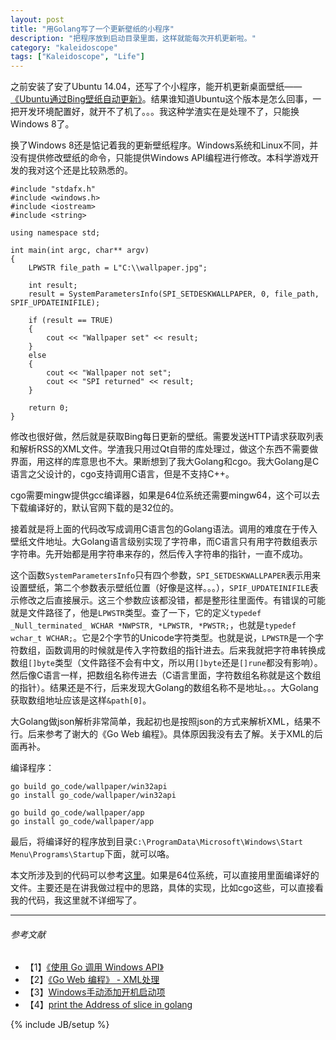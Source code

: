 ```yaml
---
layout: post
title: "用Golang写了一个更新壁纸的小程序"
description: "把程序放到启动目录里面，这样就能每次开机更新啦。"
category: "kaleidoscope"
tags: ["Kaleidoscope", "Life"]
---
```


之前安装了安了Ubuntu 14.04，还写了个小程序，能开机更新桌面壁纸——[《Ubuntu通过Bing壁纸自动更新》](https://blog.cyeam.com/kaleidoscope/2014/09/17/ubuntu_bing_bg)。结果谁知道Ubuntu这个版本是怎么回事，一把开发环境配置好，就开不了机了。。。我这种学渣实在是处理不了，只能换Windows 8了。

换了Windows 8还是惦记着我的更新壁纸程序。Windows系统和Linux不同，并没有提供修改壁纸的命令，只能提供Windows API编程进行修改。本科学游戏开发的我对这个还是比较熟悉的。

	#include "stdafx.h"
	#include <windows.h>
	#include <iostream>
	#include <string>
	
	using namespace std;
	
	int main(int argc, char** argv)
	{
		LPWSTR file_path = L"C:\\wallpaper.jpg";
	
		int result;
		result = SystemParametersInfo(SPI_SETDESKWALLPAPER, 0, file_path, SPIF_UPDATEINIFILE);
	
		if (result == TRUE)
		{
			cout << "Wallpaper set" << result;
		}
		else
		{
			cout << "Wallpaper not set";
			cout << "SPI returned" << result;
		}
	
		return 0;
	}

修改也很好做，然后就是获取Bing每日更新的壁纸。需要发送HTTP请求获取列表和解析RSS的XML文件。学渣我只用过Qt自带的库处理过，做这个东西不需要做界面，用这样的库意思也不大。果断想到了我大Golang和cgo。我大Golang是C语言之父设计的，cgo支持调用C语言，但是不支持C++。

cgo需要mingw提供gcc编译器，如果是64位系统还需要mingw64，这个可以去下载编译好的，默认官网下载的是32位的。

接着就是将上面的代码改写成调用C语言包的Golang语法。调用的难度在于传入壁纸文件地址。大Golang语言级别实现了字符串，而C语言只有用字符数组表示字符串。先开始都是用字符串来存的，然后传入字符串的指针，一直不成功。

这个函数`SystemParametersInfo`只有四个参数，`SPI_SETDESKWALLPAPER`表示用来设置壁纸，第二个参数表示壁纸位置（好像是这样。。。），`SPIF_UPDATEINIFILE`表示修改之后直接展示。这三个参数应该都没错，都是整形往里面传。有错误的可能就是文件路径了，他是`LPWSTR`类型。查了一下，它的定义`typedef _Null_terminated_ WCHAR *NWPSTR, *LPWSTR, *PWSTR;`，也就是`typedef wchar_t WCHAR;`。它是2个字节的Unicode字符类型。也就是说，`LPWSTR`是一个字符数组，函数调用的时候就是传入字符数组的指针进去。后来我就把字符串转换成数组`[]byte`类型（文件路径不会有中文，所以用`[]byte`还是`[]rune`都没有影响）。然后像C语言一样，把数组名称传进去（C语言里面，字符数组名称就是这个数组的指针）。结果还是不行，后来发现大Golang的数组名称不是地址。。。大Golang获取数组地址应该是这样`&path[0]`。

大Golang做json解析非常简单，我起初也是按照json的方式来解析XML，结果不行。后来参考了谢大的《Go Web 编程》。具体原因我没有去了解。关于XML的后面再补。

编译程序：

	go build go_code/wallpaper/win32api
	go install go_code/wallpaper/win32api

	go build go_code/wallpaper/app
	go install go_code/wallpaper/app

最后，将编译好的程序放到目录`C:\ProgramData\Microsoft\Windows\Start Menu\Programs\Startup`下面，就可以咯。

本文所涉及到的代码可以参考[这里](https://github.com/mnhkahn/go_code/tree/master/wallpaper)。如果是64位系统，可以直接用里面编译好的文件。主要还是在讲我做过程中的思路，具体的实现，比如cgo这些，可以直接看我的代码，我这里就不详细写了。

---

###### *参考文献*
+ 【1】[《使用 Go 调用 Windows API》](http://www.tairan.net/blog/2012/04/15/the-go-with-win32-api/)
+ 【2】[《Go Web 编程》 - XML处理](https://github.com/astaxie/build-web-application-with-golang/blob/master/ebook/07.1.md)
+ 【3】[Windows手动添加开机启动项](http://blog.csdn.net/cashey1991/article/details/6776349)
+ 【4】[print the Address of slice in golang](http://stackoverflow.com/questions/22811138/print-the-address-of-slice-in-golang)


{% include JB/setup %}